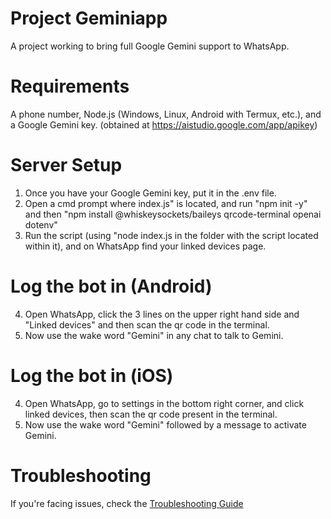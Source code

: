# Project Geminiapp

A project working to bring full Google Gemini support to WhatsApp.

# Requirements
A phone number, Node.js (Windows, Linux, Android with Termux, etc.), and a Google Gemini key. (obtained at https://aistudio.google.com/app/apikey)

# Server Setup
1. Once you have your Google Gemini key, put it in the .env file.
2. Open a cmd prompt where index.js" is located, and run "npm init -y" and then
"npm install @whiskeysockets/baileys qrcode-terminal openai dotenv"
3. Run the script (using "node index.js in the folder with the script located within it), and on WhatsApp find your linked devices page.

# Log the bot in (Android)
4. Open WhatsApp, click the 3 lines on the upper right hand side and "Linked devices" and then scan the qr code in the terminal.
5. Now use the wake word "Gemini" in any chat to talk to Gemini.
# Log the bot in (iOS)
4. Open WhatsApp, go to settings in the bottom right corner, and click linked devices, then scan the qr code present in the terminal.
5. Now use the wake word "Gemini" followed by a message to activate Gemini.

# Troubleshooting
If you're facing issues, check the [Troubleshooting Guide](https://github.com/Denny82044/Project-Geminiapp/blob/main/troubleshooting/guide.md)
